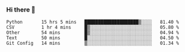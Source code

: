 ### Hi there 👋


<!--START_SECTION:waka-->
```text
Python       15 hrs 5 mins   ████████████████████▒░░░░   81.40 % 
CSV          1 hr 4 mins     █▒░░░░░░░░░░░░░░░░░░░░░░░   05.80 % 
Other        54 mins         █▒░░░░░░░░░░░░░░░░░░░░░░░   04.94 % 
Text         50 mins         █░░░░░░░░░░░░░░░░░░░░░░░░   04.50 % 
Git Config   14 mins         ▒░░░░░░░░░░░░░░░░░░░░░░░░   01.34 % 
```
<!--END_SECTION:waka-->
<!--
**jimtje/jimtje** is a ✨ _special_ ✨ repository because its `README.md` (this file) appears on your GitHub profile.


Here are some ideas to get you started:

- 🔭 I’m currently working on ...
- 🌱 I’m currently learning ...
- 👯 I’m looking to collaborate on ...
- 🤔 I’m looking for help with ...
- 💬 Ask me about ...
- 📫 How to reach me: ...
- 😄 Pronouns: ...
- ⚡ Fun fact: ...
-->
